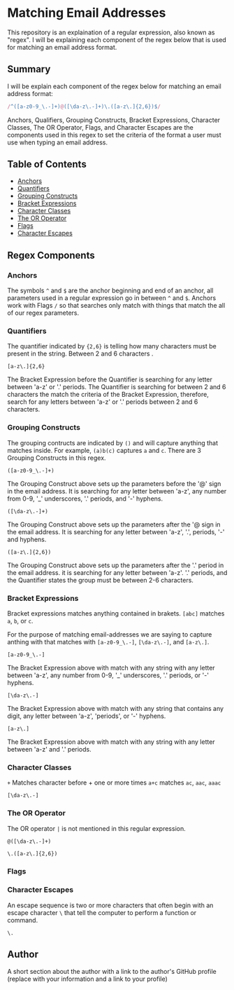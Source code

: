 # Matching Email Addresses
This repository is an explaination of a regular expression, also known as "regex". I will be explaining each component of the regex below that is used for matching an email address format.

## Summary

I will be explain each component of the regex below for matching an email address format:

 ```javascript
 /^([a-z0-9_\.-]+)@([\da-z\.-]+)\.([a-z\.]{2,6})$/
 ``` 

Anchors, Qualifiers, Grouping Constructs, Bracket Expressions, Character Classes, The OR Operator, Flags, and Character Escapes are the components used in this regex to set the criteria of the format a user must use when typing an email address. 

## Table of Contents

- [Anchors](#anchors)
- [Quantifiers](#quantifiers)
- [Grouping Constructs](#grouping-constructs)
- [Bracket Expressions](#bracket-expressions)
- [Character Classes](#character-classes)
- [The OR Operator](#the-or-operator)
- [Flags](#flags)
- [Character Escapes](#character-escapes)

## Regex Components

### Anchors
The symbols  `^` and `$` are the anchor beginning and end of an anchor, all parameters used in a regular expression go in between `^` and `$`. Anchors work with Flags  `/` so that searches only match with things that match the all of our regex parameters. 

### Quantifiers
The quantifier indicated by `{2,6}` is telling how many characters must be present in the string. Between 2 and 6 characters . 

```
[a-z\.]{2,6}
```

The Bracket Expression before the Quantifier is searching for any letter between 'a-z' or '.' periods. The Quantifier is searching for between 2 and 6 characters the match the criteria of the Bracket Expression, therefore, search for any letters between 'a-z' or '.' periods between 2 and 6 characters. 

### Grouping Constructs
The grouping contructs are indicated by `()` and will capture anything that matches inside. For example, `(a)b(c)` captures `a` and `c`. There are 3 Grouping Constructs in this regex. 

```
([a-z0-9_\.-]+)
```
The Grouping Construct above sets up the parameters before the '@' sign in the email address. It is searching for any letter between 'a-z', any number from 0-9, '_' underscores, '.' periods, and '-' hyphens. 

```
([\da-z\.-]+)
```

The Grouping Construct above sets up the parameters after the '@ sign in the email address. It is searching for any letter between 'a-z', '.', periods, '-' and hyphens. 

```
([a-z\.]{2,6})
```

The Grouping Construct above sets up the parameters after the '.' period in the email address. it is searching for any letter between 'a-z'. '.' periods, and the Quantifier states the group must be between 2-6 characters.

### Bracket Expressions
Bracket expressions matches anything contained in brakets. `[abc]` matches `a`, `b`, or `c`.

For the purpose of matching email-addresses we are saying to capture anthing with that matches with `[a-z0-9_\.-]`, `[\da-z\.-]`, and `[a-z\.]`. 

```
[a-z0-9_\.-]
```

The Bracket Expression above with match with any string with any letter between 'a-z', any number from 0-9, '_' underscores, '.' periods, or '-' hyphens. 

```
[\da-z\.-]
```

The Bracket Expression above with match with any string that contains any digit, any letter between 'a-z', 'periods', or '-' hyphens. 

```
[a-z\.]
```

The Bracket Expression above with match with any string with any letter between 'a-z' and '.' periods.
### Character Classes

`+` Matches character before + one or more times `a+c` matches `ac`, `aac`, `aaac`

```
[\da-z\.-]
```

### The OR Operator

The OR operator `|` is not mentioned in this regular expression. 

```
@([\da-z\.-]+)
```



```
\.([a-z\.]{2,6})
```

### Flags

### Character Escapes

An escape sequence is two or more characters that often begin with an escape character `\` that tell the computer to perform a function or command.

```
\.
```

## Author

A short section about the author with a link to the author's GitHub profile (replace with your information and a link to your profile)
